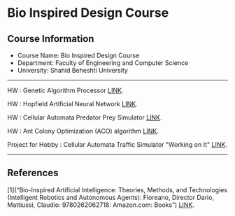 # Bio Inspired Design Course

##  Course Information
- Course Name: Bio Inspired Design Course  
- Department: Faculty of Engineering and Computer Science  
- University: Shahid Beheshti University  
---

HW : Genetic Algorithm Processor [LINK](https://github.com/matinfirooz/Genetic-Algorithm-Processor.git).

HW : Hopfield Artificial Neural Network [LINK](https://github.com/matinfirooz/Hopfield-Artificial-Neural-Network.git).

HW : Cellular Automata Predator Prey Simulator [LINK](https://github.com/matinfirooz/Cellular-Automata-Predator-Prey-Simulator.git).

HW : Ant Colony Optimization (ACO) algorithm [LINK](https://github.com/matinfirooz/Ant-Colony-Optimization-ACO-Algorithm.git).

Project for Hobby  : Cellular Automata Traffic Simulator "Working on It" [LINK](https://github.com/matinfirooz/Cellular-Automata-Traffic-Simulator).

---

## References
[1](“Bio-Inspired Artificial Intelligence: Theories, Methods, and Technologies (Intelligent Robotics and Autonomous Agents): Floreano, Director Dario, Mattiussi, Claudio: 9780262062718: Amazon.com: Books”)  [LINK](https://www.amazon.com/Bio-Inspired-Artificial-Intelligence-Technologies-Intelligent/dp/0262062712).
